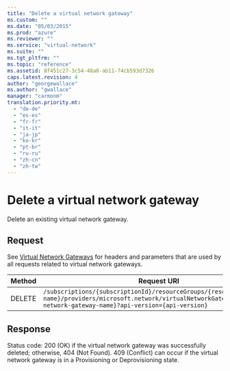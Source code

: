 ```yaml
---
title: "Delete a virtual network gateway"
ms.custom: ""
ms.date: "05/03/2015"
ms.prod: "azure"
ms.reviewer: ""
ms.service: "virtual-network"
ms.suite: ""
ms.tgt_pltfrm: ""
ms.topic: "reference"
ms.assetid: 8f451c27-3c54-48a8-ab11-74cb593d7326
caps.latest.revision: 4
author: "georgewallace"
ms.author: "gwallace"
manager: "carmonm"
translation.priority.mt: 
  - "de-de"
  - "es-es"
  - "fr-fr"
  - "it-it"
  - "ja-jp"
  - "ko-kr"
  - "pt-br"
  - "ru-ru"
  - "zh-cn"
  - "zh-tw"
---
```

# Delete a virtual network gateway
Delete an existing virtual network gateway.  
  
## Request  
 See [Virtual Network Gateways](virtual-network-gateways.md) for headers and parameters that are used by all requests related to virtual network gateways.  
  
|Method|Request URI|  
|------------|-----------------|  
|DELETE|`/subscriptions/{subscriptionId}/resourceGroups/{resource-group-name}/providers/microsoft.network/virtualNetworkGateways/{virtual-network-gateway-name}?api-version={api-version}`|  
  
## Response  
 Status code: 200 (OK) if the virtual network gateway was successfully deleted; otherwise, 404 (Not Found). 409 (Conflict) can occur if the virtual network gateway is in a Provisioning or Deprovisioning state.
